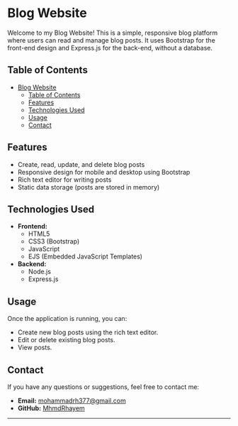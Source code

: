# Blog Website

Welcome to my Blog Website! This is a simple, responsive blog platform where users can read and manage blog posts. It uses Bootstrap for the front-end design and Express.js for the back-end, without a database.

## Table of Contents

- [Blog Website](#blog-website)
  - [Table of Contents](#table-of-contents)
  - [Features](#features)
  - [Technologies Used](#technologies-used)
  - [Usage](#usage)
  - [Contact](#contact)

## Features

- Create, read, update, and delete blog posts
- Responsive design for mobile and desktop using Bootstrap
- Rich text editor for writing posts
- Static data storage (posts are stored in memory)

## Technologies Used

- **Frontend:**
  - HTML5
  - CSS3 (Bootstrap)
  - JavaScript
  - EJS (Embedded JavaScript Templates)
- **Backend:**
  - Node.js
  - Express.js

## Usage

Once the application is running, you can:

- Create new blog posts using the rich text editor.
- Edit or delete existing blog posts.
- View posts.

## Contact

If you have any questions or suggestions, feel free to contact me:

- **Email:** mohammadrh377@gmail.com
- **GitHub:** [MhmdRhayem](https://github.com/MhmdRhayem)

---